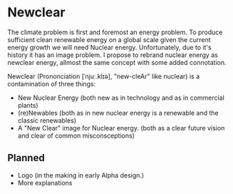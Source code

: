 # Newclear
The climate problem is first and foremost an energy problem. To produce sufficient clean renewable energy on a global scale given the current energy growth we will need Nuclear energy. Unfortunately, due to it's history it has an image problem. I propose to rebrand nuclear energy as newclear energy, allmost the same concept with some added connotation.

Newclear (Prononciation [ˈnjuː.klɪə], "new-cleAr" like nuclear) is a contamination of three things:

- New Nuclear Energy (both new as in technology and as in commercial plants)
- (re)Newables (both as in new nuclear energy is a renewable and the classic renewables)
- A "New Clear" image for Nuclear energy. (both as a clear future vision and clear of common misconsceptions)

## Planned

- Logo (in the making in early Alpha design.)
- More explanations
